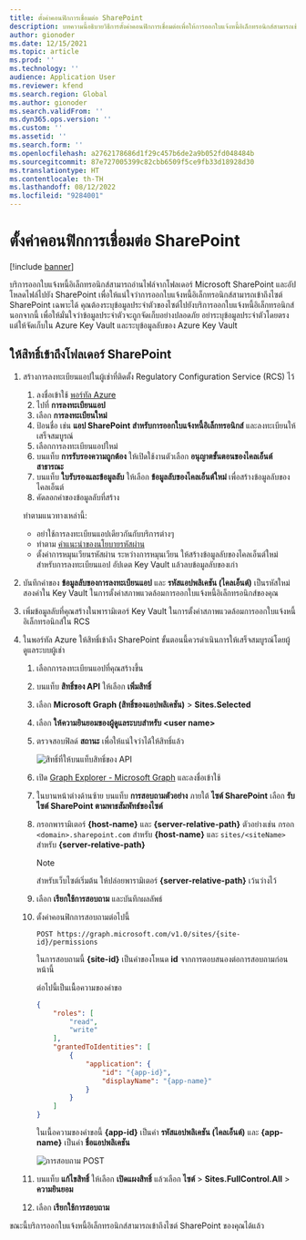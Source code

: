 ```yaml
---
title: ตั้งค่าคอนฟิกการเชื่อมต่อ SharePoint
description: บทความนี้อธิบายวิธีการตั้งค่าคอนฟิกการเชื่อมต่อเพื่อให้การออกใบแจ้งหนี้อิเล็กทรอนิกส์สามารถเข้าถึงไซต์ Microsoft SharePoint ได้
author: gionoder
ms.date: 12/15/2021
ms.topic: article
ms.prod: ''
ms.technology: ''
audience: Application User
ms.reviewer: kfend
ms.search.region: Global
ms.author: gionoder
ms.search.validFrom: ''
ms.dyn365.ops.version: ''
ms.custom: ''
ms.assetid: ''
ms.search.form: ''
ms.openlocfilehash: a2762178686d1f29c457b6de2a9b052fd048484b
ms.sourcegitcommit: 87e727005399c82cbb6509f5ce9fb33d18928d30
ms.translationtype: HT
ms.contentlocale: th-TH
ms.lasthandoff: 08/12/2022
ms.locfileid: "9284001"
---
```

# <a name="configure-a-sharepoint-connection"></a>ตั้งค่าคอนฟิกการเชื่อมต่อ SharePoint

[!include [banner](../includes/banner.md)]

บริการออกใบแจ้งหนี้อิเล็กทรอนิกส์สามารถอ่านไฟล์จากโฟลเดอร์ Microsoft SharePoint และอัปโหลดไฟล์ไปยัง SharePoint เพื่อให้แน่ใจว่าการออกใบแจ้งหนี้อิเล็กทรอนิกส์สามารถเข้าถึงไซต์ SharePoint เฉพาะได้ คุณต้องระบุข้อมูลประจำตัวของไซต์ไปยังบริการออกใบแจ้งหนี้อิเล็กทรอนิกส์ นอกจากนี้ เพื่อให้มั่นใจว่าข้อมูลประจำตัวจะถูกจัดเก็บอย่างปลอดภัย อย่าระบุข้อมูลประจำตัวโดยตรง แต่ให้จัดเก็บใน Azure Key Vault และระบุข้อมูลลับของ Azure Key Vault

## <a name="grant-access-to-a-sharepoint-folder"></a>ให้สิทธิ์เข้าถึงโฟลเดอร์ SharePoint

1. สร้างการลงทะเบียนแอปในผู้เช่าที่ติดตั้ง Regulatory Configuration Service (RCS) ไว้

    1. ลงชื่อเข้าใช้ [พอร์ทัล Azure](https://portal.azure.com/)
    2. ไปที่ **การลงทะเบียนแอป**
    3. เลือก **การลงทะเบียนใหม่**
    4. ป้อนชื่อ เช่น **แอป SharePoint สำหรับการออกใบแจ้งหนี้อิเล็กทรอนิกส์** และลงทะเบียนให้เสร็จสมบูรณ์
    5. เลือกการลงทะเบียนแอปใหม่
    6. บนแท็บ **การรับรองความถูกต้อง** ให้เปิดใช้งานตัวเลือก **อนุญาตขั้นตอนของไคลเอ็นต์สาธารณะ**
    4. บนแท็บ **ใบรับรองและข้อมูลลับ** ให้เลือก **ข้อมูลลับของไคลเอ็นต์ใหม่** เพื่อสร้างข้อมูลลับของไคลเอ็นต์
    5. คัดลอกค่าของข้อมูลลับที่สร้าง

    ทำตามแนวทางเหล่านี้:

    - อย่าใช้การลงทะเบียนแอปเดียวกันกับบริการต่างๆ
    - ทำตาม [คำแนะนำของนโยบายรหัสผ่าน](/microsoft-365/admin/misc/password-policy-recommendations?view=o365-worldwide)
    - ตั้งค่าการหมุนเวียนรหัสผ่าน ระหว่างการหมุนเวียน ให้สร้างข้อมูลลับของไคลเอ็นต์ใหม่สำหรับการลงทะเบียนแอป อัปเดต Key Vault แล้วลบข้อมูลลับของเก่า

2. บันทึกค่าของ **ข้อมูลลับของการลงทะเบียนแอป** และ **รหัสแอปพลิเคชัน (ไคลเอ็นต์)** เป็นรหัสใหม่สองค่าใน Key Vault ในการตั้งค่าสภาพแวดล้อมการออกใบแจ้งหนี้อิเล็กทรอนิกส์ของคุณ
3. เพิ่มข้อมูลลับที่คุณสร้างในพารามิเตอร์ Key Vault ในการตั้งค่าสภาพแวดล้อมการออกใบแจ้งหนี้อิเล็กทรอนิกส์ใน RCS
4. ในพอร์ทัล Azure ให้สิทธิ์เข้าถึง SharePoint ขั้นตอนนี้ควรดำเนินการให้เสร็จสมบูรณ์โดยผู้ดูแลระบบผู้เช่า

    1. เลือกการลงทะเบียนแอปที่คุณสร้างขึ้น
    2. บนแท็บ **สิทธิ์ของ API** ให้เลือก **เพิ่มสิทธิ์**
    3. เลือก **Microsoft Graph (สิทธิ์ของแอปพลิเคชัน)** \> **Sites.Selected**
    4. เลือก **ให้ความยินยอมของผู้ดูแลระบบสำหรับ \<user&nbsp;name\>**
    5. ตรวจสอบฟิลด์ **สถานะ** เพื่อให้แน่ใจว่าได้ให้สิทธิ์แล้ว

        ![สิทธิ์ที่ให้บนแท็บสิทธิ์ของ API](media/configured-permissions.jpg)

    6. เปิด [Graph Explorer - Microsoft Graph](https://developer.microsoft.com/graph/graph-explorer) และลงชื่อเข้าใช้
    7. ในบานหน้าต่างด้านซ้าย บนแท็บ **การสอบถามตัวอย่าง** ภายใต้ **ไซต์ SharePoint** เลือก **รับไซต์ SharePoint ตามพาธสัมพัทธ์ของไซต์**
    8. กรอกพารามิเตอร์ **\{host-name\}** และ **\{server-relative-path\}** ตัวอย่างเช่น กรอก `<domain>.sharepoint.com` สำหรับ **\{host-name\}** และ `sites/<siteName>` สำหรับ **\{server-relative-path\}**

        > [!NOTE]
        > สำหรับเว็บไซต์เริ่มต้น ให้ปล่อยพารามิเตอร์ **\{server-relative-path\}** เว้นว่างไว้

    9. เลือก **เรียกใช้การสอบถาม** และบันทึกผลลัพธ์
    10. ตั้งค่าคอนฟิกการสอบถามต่อไปนี้

        `POST https://graph.microsoft.com/v1.0/sites/{site-id}/permissions`

        ในการสอบถามนี้ **\{site-id\}** เป็นค่าของโหนด **id** จากการตอบสนองต่อการสอบถามก่อนหน้านี้

        ต่อไปนี้เป็นเนื้อความของคำขอ

        ```json
        {
            "roles": [
                "read",
                "write"
            ],
            "grantedToIdentities": [
                {
                    "application": {
                        "id": "{app-id}",
                        "displayName": "{app-name}"
                    }
                }
            ]
        }
        ```

        ในเนื้อความของคำขอนี้ **\{app-id\}** เป็นค่า **รหัสแอปพลิเคชัน (ไคลเอ็นต์)** และ **\{app-name\}** เป็นค่า **ชื่อแอปพลิเคชัน**

        ![การสอบถาม POST](media/app-id-query.jpg)

    11. บนแท็บ **แก้ไขสิทธิ์** ให้เลือก **เปิดแผงสิทธิ์** แล้วเลือก **ไซต์** \> **Sites.FullControl.All** \> **ความยินยอม**
    12. เลือก **เรียกใช้การสอบถาม**

ขณะนี้บริการออกใบแจ้งหนี้อิเล็กทรอนิกส์สามารถเข้าถึงไซต์ SharePoint ของคุณได้แล้ว
